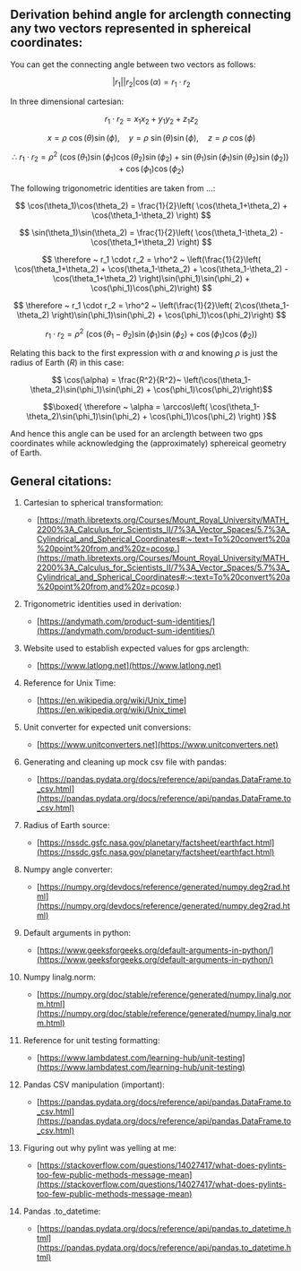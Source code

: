 ## Derivation behind angle for arclength connecting any two vectors represented in sphereical coordinates:

You can get the connecting angle between two vectors as follows:

$$|r_1| |r_2| \cos(\alpha) = r_1 \cdot r_2$$

In three dimensional cartesian:

$$r_1 \cdot r_2 = x_1x_2 + y_1y_2 + z_1z_2$$

$$x = \rho ~ \cos(\theta)\sin(\phi), \quad y=\rho ~ \sin(\theta)\sin(\phi),\quad z=\rho ~ \cos(\phi)$$

$$\therefore ~ r_1 \cdot r_2 = \rho^2 ~ \left( \cos(\theta_1)\sin(\phi_1)\cos(\theta_2)\sin(\phi_2) +  \sin(\theta_1)\sin(\phi_1)\sin(\theta_2)\sin(\phi_2)\right) + \cos(\phi_1)\cos(\phi_2)$$

The following trigonometric identities are taken from ...:

$$ \cos(\theta_1)\cos(\theta_2) = \frac{1}{2}\left( \cos(\theta_1+\theta_2) + \cos(\theta_1-\theta_2) \right) $$

$$ \sin(\theta_1)\sin(\theta_2) = \frac{1}{2}\left( \cos(\theta_1-\theta_2) - \cos(\theta_1+\theta_2) \right) $$

$$ \therefore ~ r_1 \cdot r_2 = \rho^2 ~ \left(\frac{1}{2}\left( \cos(\theta_1+\theta_2) + \cos(\theta_1-\theta_2) + \cos(\theta_1-\theta_2) - \cos(\theta_1+\theta_2) \right)\sin(\phi_1)\sin(\phi_2) + \cos(\phi_1)\cos(\phi_2)\right) $$

$$ \therefore ~ r_1 \cdot r_2 = \rho^2 ~ \left(\frac{1}{2}\left( 2\cos(\theta_1-\theta_2) \right)\sin(\phi_1)\sin(\phi_2) + \cos(\phi_1)\cos(\phi_2)\right) $$

$$ r_1 \cdot r_2 = \rho^2 ~ \left(\cos(\theta_1-\theta_2)\sin(\phi_1)\sin(\phi_2) + \cos(\phi_1)\cos(\phi_2)\right) $$

Relating this back to the first expression with $\alpha$ and knowing $\rho$ is just the radius of Earth ($R$) in this case:

$$ \cos(\alpha) =  \frac{R^2}{R^2}~ \left(\cos(\theta_1-\theta_2)\sin(\phi_1)\sin(\phi_2) + \cos(\phi_1)\cos(\phi_2)\right)$$

$$\boxed{ \therefore ~ \alpha = \arccos\left( \cos(\theta_1-\theta_2)\sin(\phi_1)\sin(\phi_2) + \cos(\phi_1)\cos(\phi_2) \right) }$$

And hence this angle can be used for an arclength between two gps coordinates while acknowledging the (approximately) sphereical geometry of Earth.

## General citations:

1. Cartesian to spherical transformation:
    - [https://math.libretexts.org/Courses/Mount_Royal_University/MATH_2200%3A_Calculus_for_Scientists_II/7%3A_Vector_Spaces/5.7%3A_Cylindrical_and_Spherical_Coordinates#:~:text=To%20convert%20a%20point%20from,and%20z=ρcosφ.](https://math.libretexts.org/Courses/Mount_Royal_University/MATH_2200%3A_Calculus_for_Scientists_II/7%3A_Vector_Spaces/5.7%3A_Cylindrical_and_Spherical_Coordinates#:~:text=To%20convert%20a%20point%20from,and%20z=ρcosφ.)

2. Trigonometric identities used in derivation:
   - [https://andymath.com/product-sum-identities/](https://andymath.com/product-sum-identities/)

3. Website used to establish expected values for gps arclength:
   - [https://www.latlong.net](https://www.latlong.net)

4. Reference for Unix Time:
   - [https://en.wikipedia.org/wiki/Unix_time](https://en.wikipedia.org/wiki/Unix_time)
    
5. Unit converter for expected unit conversions:
   - [https://www.unitconverters.net](https://www.unitconverters.net)

6. Generating and cleaning up mock csv file with pandas:
   - [https://pandas.pydata.org/docs/reference/api/pandas.DataFrame.to_csv.html](https://pandas.pydata.org/docs/reference/api/pandas.DataFrame.to_csv.html)

7. Radius of Earth source:
    - [https://nssdc.gsfc.nasa.gov/planetary/factsheet/earthfact.html](https://nssdc.gsfc.nasa.gov/planetary/factsheet/earthfact.html)

8. Numpy angle converter:
    - [https://numpy.org/devdocs/reference/generated/numpy.deg2rad.html](https://numpy.org/devdocs/reference/generated/numpy.deg2rad.html)

9. Default arguments in python:
    - [https://www.geeksforgeeks.org/default-arguments-in-python/](https://www.geeksforgeeks.org/default-arguments-in-python/)

10. Numpy linalg.norm:
    - [https://numpy.org/doc/stable/reference/generated/numpy.linalg.norm.html](https://numpy.org/doc/stable/reference/generated/numpy.linalg.norm.html)

11. Reference for unit testing formatting:
    - [https://www.lambdatest.com/learning-hub/unit-testing](https://www.lambdatest.com/learning-hub/unit-testing)

12. Pandas CSV manipulation (important):
    - [https://pandas.pydata.org/docs/reference/api/pandas.DataFrame.to_csv.html](https://pandas.pydata.org/docs/reference/api/pandas.DataFrame.to_csv.html)

13. Figuring out why pylint was yelling at me:
    - [https://stackoverflow.com/questions/14027417/what-does-pylints-too-few-public-methods-message-mean](https://stackoverflow.com/questions/14027417/what-does-pylints-too-few-public-methods-message-mean)

14. Pandas .to_datetime:
    - [https://pandas.pydata.org/docs/reference/api/pandas.to_datetime.html](https://pandas.pydata.org/docs/reference/api/pandas.to_datetime.html)
